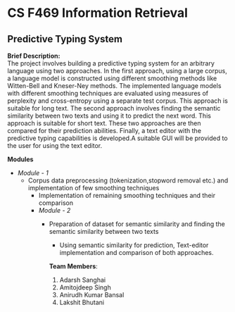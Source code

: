 # CS F469 Information Retrieval

## Predictive Typing System

**Brief Description:**  
The project involves building a predictive typing system for an arbitrary language using two approaches. 
In the first approach, using a large corpus, a language model is constructed using different smoothing methods like Witten-Bell and Kneser-Ney methods. The implemented language models with different smoothing techniques are evaluated using measures of perplexity and cross-entropy using a separate test corpus. This approach is suitable for long text.
The second approach involves finding the semantic similarity between two texts and using it to predict the next word. This approach is suitable for short text. 
These two approaches are then compared for their prediction abilities.
Finally, a text editor with the predictive typing capabilities is developed.A suitable GUI will be provided to the user for using the text editor.

**Modules**  
* *Module - 1*  
    *  Corpus data preprocessing (tokenization,stopword removal etc.) and implementation of few smoothing techniques  
        * Implementation of remaining smoothing techniques and their comparison  
        * *Module - 2*  
            * Preparation of dataset for semantic similarity and finding the semantic similarity between two texts  
                * Using semantic similarity for prediction, Text-editor implementation and comparison of both approaches.

                **Team Members**:
                1.  Adarsh Sanghai
                2.  Amitojdeep Singh
                3.  Anirudh Kumar Bansal
                4.  Lakshit Bhutani

